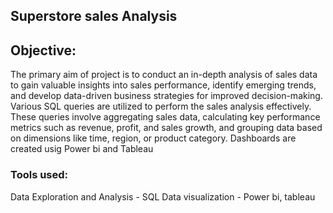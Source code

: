 ## Superstore sales Analysis 
## Objective:
The primary aim of project is to conduct an in-depth analysis of sales data to gain valuable insights into sales performance, identify emerging trends, and develop data-driven business strategies for improved decision-making.
Various SQL queries are utilized to perform the sales analysis effectively. These queries involve aggregating sales data, calculating key performance metrics such as revenue, profit, and sales growth, and grouping data based on dimensions like time, region, or product category.
Dashboards are created usig Power bi and Tableau
### Tools used:
Data Exploration and Analysis - SQL
Data visualization - Power bi, tableau
